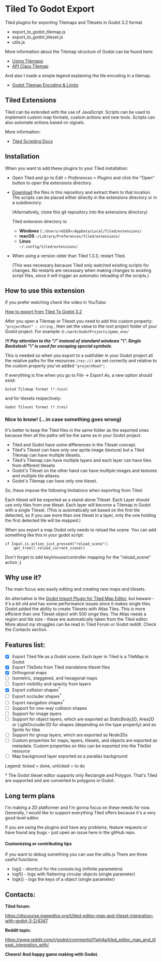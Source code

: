 # Tiled To Godot Export

Tiled plugins for exporting Tilemaps and Tilesets in Godot 3.2 format

 - export_to_godot_tilemap.js
 - export_to_godot_tileset.js
 - utils.js
 
 More information about the Tilemap structure of Godot can be found here:
 
 * [Using Tilemaps](https://docs.godotengine.org/en/stable/tutorials/2d/using_tilemaps.html)
 * [API Class Tilemap](https://docs.godotengine.org/en/stable/classes/class_tilemap.html#tilemap)
  
 And also I made a simple legend explaining the tile encoding in a tilemap.
 * [Godot Tilemap Encoding & Limits](https://docs.google.com/spreadsheets/d/1YbGAVgySB3jr5oKeHHEPHbqmRkrVUs_YN_ftAEaOfBA/)
 

## Tiled Extensions
Tiled can be extended with the use of JavaScript. Scripts can be used to implement custom map formats, custom actions and new tools. Scripts can also automate actions based on signals.

More information:
* [Tiled Scripting Docs](https://github.com/mapeditor/tiled-extensions)

## Installation

When you want to add these plugins to your Tiled installation:

* Open Tiled and go to _Edit > Preferences > Plugins_ and click the "Open"
  button to open the extensions directory.

* [Download](https://github.com/MikeMnD/tiled-to-godot-export/archive/master.zip)
  the files in this repository and extract them to that location. The scripts
  can be placed either directly in the extensions directory or in a
  subdirectory.

  (Alternatively, clone this git repository into the extensions directory)
  
  Tiled extension directory is:
  
  - **Windows**
   `C:/Users/<USER>/AppData/Local/Tiled/extensions/`
  - **macOS**
  `~/Library/Preferences/Tiled/extensions/`
  - **Linux**	
  `~/.config/tiled/extensions/`

* When using a version older than Tiled 1.3.3, restart Tiled.

  (This was necessary because Tiled only watched existing scripts for
  changes. No restarts are necessary when making changes to existing script
  files, since it will trigger an automatic reloading of the scripts.)

## How to use this extension

If you prefer watching check the video in YouTube:

[How to export from Tiled To Godot 3.2](https://youtu.be/4jSFAXIa_Lo)

After you open a Tilemap or Tileset you need to add this custom property:
`"projectRoot" : string` , then set the value to the root project folder of your Godot project.
For example: `D:/work/GodotProjects/game_one/`

**_!!! Pay attention to the "/" instead of standard windows "\\".
Single Backslash "\\" is used for escaping special symbols._**

This is needed so when you export to a subfolder in your Godot project all the relative 
paths for the resources `(res://)` are set correctly and relative to the custom property 
you've added `"projectRoot"`;

If everything is fine when you go to _File -> Export As_, a new option should exist:

`Gotod Tilemap format (*.tscn)`

and for tilesets respectively:

`Godot Tileset format (*.tres)`

### Nice to know! (...in case something goes wrong)

It's better to keep the Tiled files in the same folder as the exported ones because then all the paths will
be the same as in your Godot project.

* Tiled and Godot have some differences in the Tileset concept.
* Tiled's Tileset can have only one sprite image (texture) but a Tiled Tilemap can have multiple tilesets.
* Tiled's Tilemap can have multiple layers and each layer can have tiles from different tilesets
* Godot's Tileset on the other hand can have multiple images and textures and multiple tile atlases.
* Godot's Tilemap can have only one tileset.

So, these impose the following limitations when exporting from Tiled:

Each tileset will be exported as a stand-alone Tileset.
Each Layer should use only tiles from one tileset.
Each layer will become a Tilemap in Godot with a single Tileset.
(This is automatically set based on the first tile detected, so if you use more than one tileset in a layer, only the one
holding the first detected tile will be mapped.)
 

When you export a map Godot only needs to reload the scene. You can add something like this in your
godot script:

```
if Input.is_action_just_pressed("reload_scene"):
 	get_tree().reload_current_scene()
```
Don't forget to add key/mouse/controller mapping for the "reload_scene" action ;)

## Why use it?

The main focus was easily editing and creating new maps and tilesets.

An alternative is the [Godot Import Plugin for Tiled Map Editor](https://github.com/vnen/godot-tiled-importer), but beware - it's a bit old and has some performance issues since it makes single tiles.
Godot added the ability to create Tilesets with Atlas Tiles.
This is more efficient than one Tileset object with 500 singe tiles.
The Atlas needs a region and tile size - these are automatically taken from the Tiled editor.
More about my struggles can be read in Tiled Forum or Godot reddit. Check the Contacts section.

## Features list:

- [x] Export Tiled file as a Godot scene. Each layer in Tiled is a TileMap in Godot
- [x] Export TileSets from Tiled standalone tileset files
- [x] Orthogonal maps
- [ ] Isometric, staggered, and hexagonal maps
- [ ] Export visibility and opacity from layers
- [x] Export collision shapes<sup>*</sup>
- [ ] Export occluder shapes<sup>*</sup>
- [ ] Export navigation shapes<sup>*</sup>
- [ ] Support for one-way collision shapes
- [ ] Support for image layers
- [ ] Support for object layers, which are exported as StaticBody2D, Area2D or LightOccluder2D for shapes (depending on the type property) and as Sprite for tiles
- [ ] Support for group layers, which are exported as Node2Ds
- [ ] Custom properties for maps, layers, tilesets, and objects are exported as metadata. Custom properties on tiles can be exported into the TileSet resource
- [ ] Map background layer exported as a parallax background

Legend: ticked = done, unticked = to do 

\* The Godot tileset editor supports only Rectangle and Polygon. That's Tiled are supported and are converted to polygons in Godot.

## Long term plans
I'm making a 2D platformer and I'm gonna focus on these needs for now.
Generally, I would like to support everything Tiled offers because it's a very good level editor.

If you are using the plugins and have any problems, feature requests or have found any bugs - just open an issue here in the gitHub repo.

#### Customizing or contributing tips

If you want to debug something you can use the utils.js
There are three useful functions:
 - log() - shortcut for the console.log (infinite parameters)
 - logf() - logs with flattening circular objects (single parameter)
 - logk() - logs the keys of a object (single parameter)

## Contacts:

**Tiled forum:**

https://discourse.mapeditor.org/t/tiled-editor-map-and-tileset-integration-with-godot-3-2/4347

**Reddit topic:**

https://www.reddit.com/r/godot/comments/f1wh4a/tiled_editor_map_and_tileset_integration_with/

**Cheers! And happy game making with Godot.**
